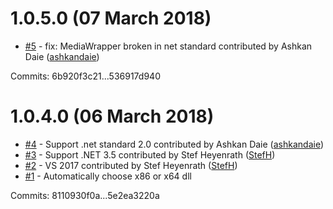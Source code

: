 # 1.0.5.0 (07 March 2018)

 - [#5](https://github.com/StefH/MediaInfo.DotNetWrapper/pull/5) - fix: MediaWrapper broken in net standard contributed by Ashkan Daie ([ashkandaie](https://github.com/ashkandaie))

Commits: 6b920f3c21...536917d940


# 1.0.4.0 (06 March 2018)

- [#4](https://github.com/StefH/MediaInfo.DotNetWrapper/pull/4) - Support .net standard 2.0 contributed by Ashkan Daie ([ashkandaie](https://github.com/ashkandaie))
 - [#3](https://github.com/StefH/MediaInfo.DotNetWrapper/pull/3) - Support .NET 3.5 contributed by Stef Heyenrath ([StefH](https://github.com/StefH))
 - [#2](https://github.com/StefH/MediaInfo.DotNetWrapper/pull/2) - VS 2017 contributed by Stef Heyenrath ([StefH](https://github.com/StefH))
 - [#1](https://github.com/StefH/MediaInfo.DotNetWrapper/issues/1) - Automatically choose x86 or x64 dll

Commits: 8110930f0a...5e2ea3220a
